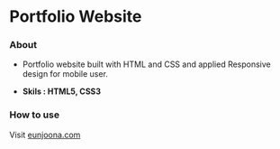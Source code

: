 # Portfolio Website

### About

- Portfolio website built with HTML and CSS and applied Responsive design for mobile user. 

- **Skils : HTML5, CSS3**



### How to use 

Visit [eunjoona.com](https://eunjoona.com/)

